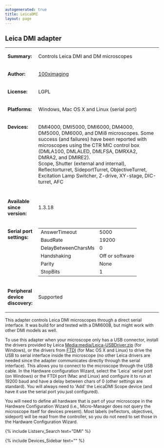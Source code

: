 ```yaml
---
autogenerated: true
title: LeicaDMI
layout: page
---
```


## Leica DMI adapter

<table>
<tr>
<td markdown="1">

**Summary:**

</td>
<td markdown="1" valign="top">

Controls Leica DMI and DM microscopes

</td>
</tr>
<tr>
<td markdown="1">

**Author:**

</td>
<td markdown="1">

[100ximaging](http://100ximaging.com)

</td>
</tr>
<tr>
<td markdown="1">

**License:**

</td>
<td markdown="1">

LGPL

</td>
</tr>
<tr>
<td markdown="1">

**Platforms:**

</td>
<td markdown="1">

Windows, Mac OS X and Linux (serial port)

</td>
</tr>
<tr>
<td markdown="1" valign="top">

**Devices:**

</td>
<td markdown="1">

DMI4000, DMI5000, DMI6000, DM4000, DM5000, DM6000, and DMi8 microscopes.
Some success (and failures) have been reported with microscopes using
the CTR MIC control box (DMLA100, DMLALED, DMLFSA, DMRXA2, DMRA2, and
DMIRE2).  
Scope, Shutter (external and internal), Reflectorturret, SideportTurret,
ObjectiveTurret, Excitation Lamp Switcher, Z-drive, XY-stage,
DIC-turret, AFC

</td>
</tr>
<tr>
<td markdown="1" width=20%>
</td>
<td markdown="1">
</td>
</tr>
<tr>
<td markdown="1">

**Available since version:**

</td>
<td markdown="1">

1.3.18

</td>
<tr>
<td markdown="1" valign=top>

**Serial port settings:**

</td>
<td markdown="1" valign=top>

|                     |                 |
|---------------------|-----------------|
| AnswerTimeout       | 5000            |
| BaudRate            | 19200           |
| DelayBetweenCharsMs | 0               |
| Handshaking         | Off or software |
| Parity              | None            |
| StopBits            | 1               |

</td>
</tr>
<tr>
<td markdown="1">

<b>Peripheral device discovery:</b>

</td>
<td markdown="1">

Supported

</td>
</tr>
</table>

This adapter controls Leica DMI microscopes through a direct serial
interface. It was build for and tested with a DMI600B, but might work
with other DMI models as well.

To use this adapter when your microscope only has a USB connector,
install the drivers provided by Leica
[Media:media/Leica-USBDriver.zip](Media:media/Leica-USBDriver.zip "wikilink") (for
Windows), or the drivers from
[FTDI](http://www.ftdichip.com/FTDrivers.htm) (for Mac OS X and Linux)
to drive the USB to serial interface inside the microscope (no other
Leica drivers are needed since the adapter communicates directly through
the serial interface). This allows you to connect to the microscope
through the USB cable. In the Hardware configuration Wizard, select the
'Leica' serial port (on Windows) or the FTDI port (Mac and Linux) and
configure it to run at 19200 baud and have a delay between chars of 0
(other settings are standard). You will always need to 'Add' the
LeicaDMI Scope device (and have it use the serial port you just
configured).

You will need to define all hardware that is part of your microscope in
the Hardware Configuration Wizard (i.e., Micro-Manager does not query
the microscope itself for devices present). Most labels (reflectors,
objectives, sideport) will be read from the controller, so you do not
need to set those in the Hardware Configuration Wizard.

{% include Listserv_Search text="DMI" %}

{% include Devices_Sidebar text="" %}
